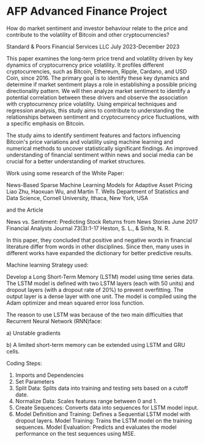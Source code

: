 # AFP Advanced Finance Project

How do market sentiment and investor behaviour relate to the price and contribute to the volatility of Bitcoin and other cryptocurrencies?



Standard & Poors Financial Services LLC 
July 2023-December 2023



This paper examines the long-term price trend and volatility driven by key dynamics of cryptocurrency price volatility. It profiles different cryptocurrencies, such as Bitcoin, Ethereum, Ripple, Cardano, and USD Coin, since 2016. The primary goal is to identify these key dynamics and determine if market sentiment plays a role in establishing a possible pricing directionality pattern. We will then analyze market sentiment to identify a potential correlation between these drivers and observe the association with cryptocurrency price volatility. Using empirical techniques and regression analysis, this study aims to contribute to understanding the relationships between sentiment and cryptocurrency price fluctuations, with a specific emphasis on Bitcoin.


The study aims to identify sentiment features and factors influencing Bitcoin's price variations and volatility using machine learning and numerical methods to uncover statistically significant findings. An improved understanding of financial sentiment within news and social media can be crucial for a better understanding of market structures.

Work using some research of the White Paper:

News-Based Sparse Machine Learning Models for Adaptive Asset Pricing
Liao Zhu, Haoxuan Wu, and Martin T. Wells
Department of Statistics and Data Science, 
Cornell University, Ithaca, New York, USA

and the Article

News vs. Sentiment: Predicting Stock Returns from News Stories
June 2017 Financial Analysts Journal 73(3):1-17
Heston, S. L., & Sinha, N. R.

In this paper, they concluded that positive and negative words in financial literature differ from words in other disciplines. Since then, many uses in different works have expanded the dictionary for better predictive results.


Machine learning Strategy used:

Develop a Long Short-Term Memory (LSTM) model using time series data. The LSTM model is defined with two LSTM layers (each with 50 units) and dropout layers (with a dropout rate of 20%) to prevent overfitting. The output layer is a dense layer with one unit. The model is compiled using the Adam optimizer and mean squared error loss function.

The reason to use LSTM was because of the two main difficulties that Recurrent Neural Network (RNN)face:

a) Unstable gradients

b) A limited short-term memory can be extended using LSTM and GRU cells.

Coding Steps:

1. Imports and Dependencies
2. Set Parameters
3. Split Data: Splits data into training and testing sets based on a cutoff date.
4. Normalize Data: Scales features range between 0 and 1.
5. Create Sequences: Converts data into sequences for LSTM model input.
6. Model Definition and Training: Defines a Sequential LSTM model with dropout layers.
Model Training: Trains the LSTM model on the training sequences.
Model Evaluation: Predicts and evaluates the model performance on the test sequences using MSE.






